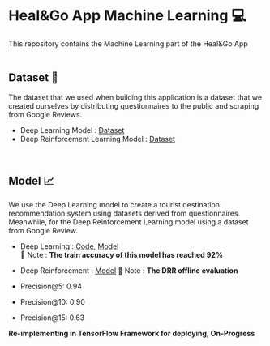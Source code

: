 # Heal&Go App Machine Learning 💻

This repository contains the Machine Learning part of the Heal&Go App
<br>
<br>

## Dataset 💾
The dataset that we used when building this application is a dataset that we created ourselves by distributing questionnaires to the public and scraping from Google Reviews.
- Deep Learning Model : [Dataset](https://github.com/C22-PS165-Heal-Go/HnG-MachineLearning/blob/main/dataset/questionnaire_dataset3.csv)
- Deep Reinforcement Learning Model : [Dataset](https://github.com/C22-PS165-Heal-Go/HnG-MachineLearning/blob/main/dataset/Dataset_Dest_Rating.xlsx)
<br>

## Model 📈
We use the Deep Learning model to create a tourist destination recommendation system using datasets derived from questionnaires. Meanwhile, for the Deep Reinforcement Learning model using a dataset from Google Review.

- Deep Learning : [Code](https://github.com/C22-PS165-Heal-Go/HnG-MachineLearning/blob/main/src/dl_model.ipynb), [Model](https://github.com/C22-PS165-Heal-Go/HnG-MachineLearning/tree/main/src/model)\
📝 Note : **The train accuracy of this model has reached 92%**

- Deep Reinforcement : [Model](https://github.com/C22-PS165-Heal-Go/HnG-MachineLearning/blob/main/Deep%20Reinforcement%20Learning%20(DRR)/model.py)
📝 Note : **The DRR offline evaluation**
- Precision@5: 0.94
- Precision@10: 0.90
- Precision@15: 0.63

**Re-implementing in TensorFlow Framework for deploying, On-Progress**
